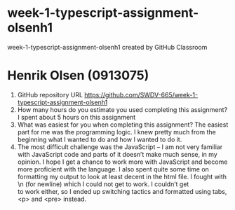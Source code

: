 # week-1-typescript-assignment-olsenh1
week-1-typescript-assignment-olsenh1 created by GitHub Classroom
# Henrik Olsen (0913075)

1.	GitHub repository URL
https://github.com/SWDV-665/week-1-typescript-assignment-olsenh1
2.	How many hours do you estimate you used completing this assignment?
I spent about 5 hours on this assignment
3.	What was easiest for you when completing this assignment?
The easiest part for me was the programming logic. I knew pretty much from the beginning what I wanted to do and how I wanted to do it.
4.	The most difficult challenge was the JavaScript – I am not very familiar with JavaScript code and parts of it doesn’t make much sense, in my opinion. I hope I get a chance to work more with JavaScript and become more proficient with the language. I also spent quite some time on formatting my output to look at least decent in the html file. I fought with \n (for newline) which I could not get to work. I couldn’t get <br> to work either, so I ended up switching tactics and formatted using tabs, \<p> and \<pre> instead.
